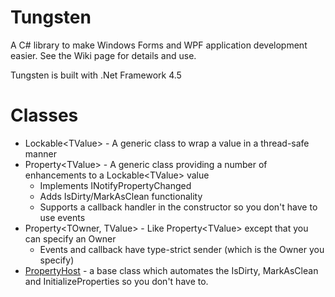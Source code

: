 # Tungsten
A C# library to make Windows Forms and WPF application development easier.  See the Wiki page for details and use.

Tungsten is built with .Net Framework 4.5

# Classes
* Lockable\<TValue\> - A generic class to wrap a value in a thread-safe manner
* Property\<TValue\> - A generic class providing a number of enhancements to a Lockable\<TValue\> value
    * Implements INotifyPropertyChanged
    * Adds IsDirty/MarkAsClean functionality
    * Supports a callback handler in the constructor so you don't have to use events
* Property\<TOwner, TValue\> - Like Property\<TValue\> except that you can specify an Owner
    * Events and callback have type-strict sender (which is the Owner you specify)
* [PropertyHost](PropertyHost) - a base class which automates the IsDirty, MarkAsClean and InitializeProperties so you don't have to.
